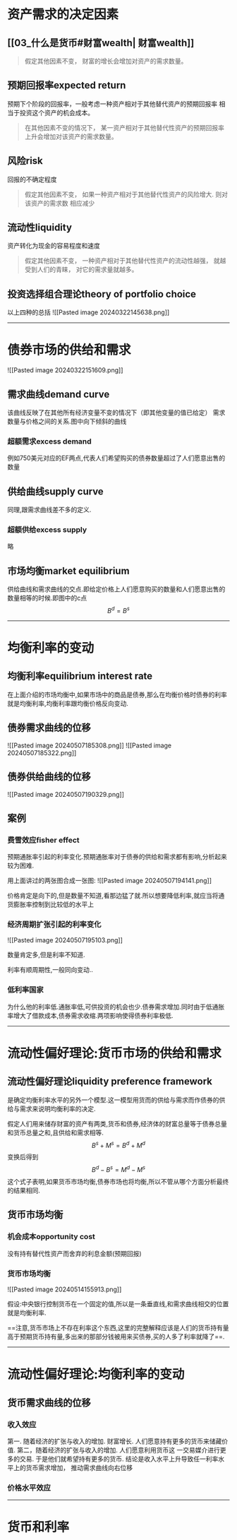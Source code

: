 # 资产需求的决定因素

## [[03_什么是货币#财富wealth| 财富wealth]]

> 假定其他因素不变， 财富的增长会增加对资产的需求数量。

## 预期回报率expected return

预期下个阶段的回报率，一般考虑一种资产相对于其他替代资产的预期回报率
相当于投资这个资产的机会成本。
> 在其他因素不变的情况下， 某一资产相对于其他替代性资产的预期回报率上升会增加对该资产的需求数量。
## 风险risk

回报的不确定程度
>假定其他因素不变， 如果一种资产相对于其他替代性资产的风险增大. 则对该资产的需求数 相应减少

## 流动性liquidity

资产转化为现金的容易程度和速度
>假定其他因素不变， 一种资产相对于其他替代性资产的流动性越强， 就越受到人们的青睐， 对它的需求量就越多。


## 投资选择组合理论theory of portfolio choice

以上四种的总括
![[Pasted image 20240322145638.png]]

---

# 债券市场的供给和需求

![[Pasted image 20240322151609.png]]

## 需求曲线demand curve

该曲线反映了在其他所有经济变量不变的情况下（即其他变量的值已给定） 需求数量与价格之间的关系.图中向下倾斜的曲线

### 超额需求excess demand

例如750美元对应的EF两点,代表人们希望购买的债券数量超过了人们愿意出售的数量

## 供给曲线supply curve

同理,跟需求曲线差不多的定义.

### 超额供给excess supply

略

## 市场均衡market equilibrium

供给曲线和需求曲线的交点.即给定价格上人们愿意购买的数量和人们愿意出售的数量相等的时候.即图中的c点$$ B^{d}=B^{s}$$

---

# 均衡利率的变动

## 均衡利率equilibrium interest rate

在上面介绍的市场均衡中,如果市场中的商品是债券,那么在均衡价格时债券的利率就是均衡利率,均衡利率跟均衡价格反向变动.

## 债券需求曲线的位移

![[Pasted image 20240507185308.png]]
![[Pasted image 20240507185322.png]]

## 债券供给曲线的位移

![[Pasted image 20240507190329.png]]

## 案例

### 费雪效应fisher effect

预期通胀率引起的利率变化.预期通胀率对于债券的供给和需求都有影响,分析起来较为困难.

用上面讲过的两张图合成一张图:
![[Pasted image 20240507194141.png]]

价格肯定是向下的,但是数量不知道,看那边猛了就.所以想要降低利率,就应当将通货膨胀率控制到比较低的水平上

### 经济周期扩张引起的利率变化

![[Pasted image 20240507195103.png]]

数量肯定多,但是利率不知道.  

利率有顺周期性,一般同向变动..

### 低利率国家

为什么他的利率低.通胀率低,可供投资的机会也少.债券需求增加.同时由于低通胀率增大了借款成本,债券需求收缩.两项影响使得债券利率极低.

-----

# 流动性偏好理论:货币市场的供给和需求

## 流动性偏好理论liquidity preference framework

是确定均衡利率水平的另外一个模型.这一模型用货而的供给与需求而作债券的供给与需求来说明均衡利率的决定.  

假定人们用来储存财富的资产有两类,货币和债券,经济体的财富总量等于债券总量和货币总量之和,且供给和需求相等.
$$
B^s+M^s=B^d+M^d
$$
变换后得到
$$
B^d-B^s=M^d-M^s
$$
这个式子表明,如果货币市场均衡,债券市场也将均衡,所以不管从哪个方面分析最终的结果相同.

## 货币市场均衡

### 机会成本opportunity cost

没有持有替代性资产而舍弃的利息金额(预期回报)

### 货币市场均衡

![[Pasted image 20240514155913.png]]

假设:中央银行控制货币在一个固定的值,所以是一条垂直线,和需求曲线相交的位置就是均衡利率.

==注意,货币市场上不存在利率这个东西,这里的完整解释应该是人们的货币持有量高于预期货币持有量,多出来的那部分钱被用来买债券,买的人多了利率就降了==.

---

# 流动性偏好理论:均衡利率的变动

## 货币需求曲线的位移

### 收入效应

第一. 随着经济的扩张与收入的增加. 财富增长. 人们愿意持有更多的货币来储藏价值. 
第二，随着经济的扩张与收入的增加. 人们愿意利用货币这 一交易媒介进行更多的交易. 于是他们就希望持有更多的货币. 结论是收入水平上升导致任一利率水平上的货币需求增加， 推动需求曲线向右位移

### 价格水平效应





--------

# 货币和利率
